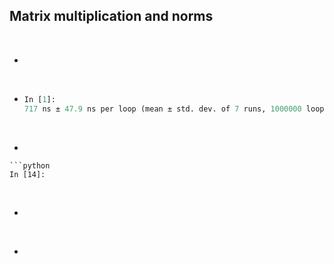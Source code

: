 ## Matrix multiplication and norms

<br>

* 
    
<br>

* 
    ```python
    In [1]: 
    717 ns ± 47.9 ns per loop (mean ± std. dev. of 7 runs, 1000000 loops each)
    ```
<br>


* 

    ```python
    In [14]: 
    
    
    
<br>


* 
  
<br>

* 